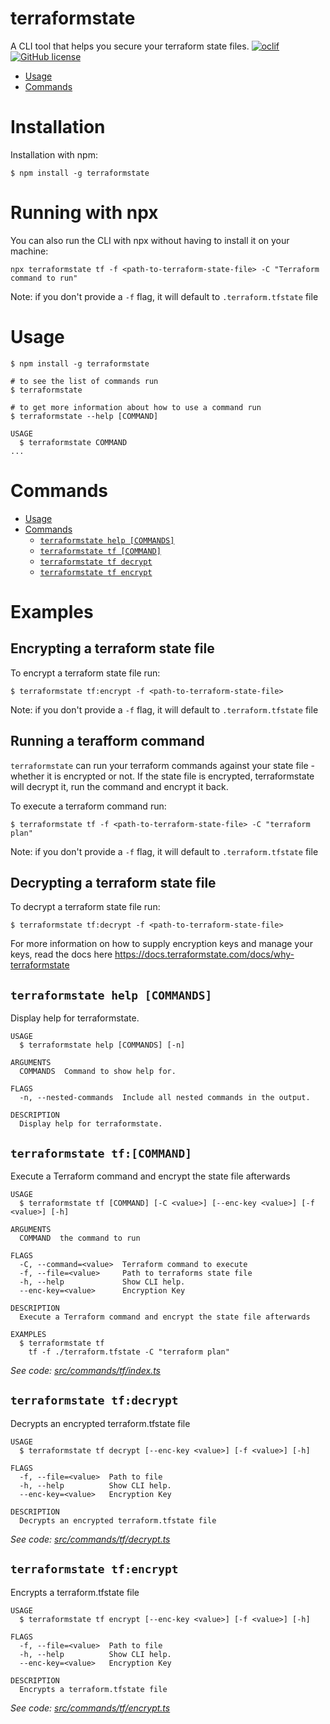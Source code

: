 terraformstate
=================

A CLI tool that helps you secure your terraform state files.
[![oclif](https://img.shields.io/badge/cli-oclif-brightgreen.svg)](https://oclif.io)
[![GitHub license](https://img.shields.io/github/license/oclif/hello-world)](https://github.com/oclif/hello-world/blob/main/LICENSE)

<!-- toc -->
* [Usage](#usage)
* [Commands](#commands)
<!-- tocstop -->
# Installation
Installation with npm:
```sh-session
$ npm install -g terraformstate
```

# Running with npx
You can also run the CLI with npx without having to install it on your machine:
```sh-session
npx terraformstate tf -f <path-to-terraform-state-file> -C "Terraform command to run"
```
Note: if you don't provide a `-f` flag, it will default to `.terraform.tfstate` file

# Usage
<!-- usage -->
```sh-session
$ npm install -g terraformstate

# to see the list of commands run
$ terraformstate 

# to get more information about how to use a command run 
$ terraformstate --help [COMMAND]

USAGE
  $ terraformstate COMMAND
...
```
<!-- usagestop -->
# Commands
<!-- commands -->
- [Usage](#usage)
- [Commands](#commands)
  - [`terraformstate help [COMMANDS]`](#terraformstate-help-commands)
  - [`terraformstate tf [COMMAND]`](#terraformstate-tf-command)
  - [`terraformstate tf decrypt`](#terraformstate-tf-decrypt)
  - [`terraformstate tf encrypt`](#terraformstate-tf-encrypt)

# Examples
## Encrypting a terraform state file 

To encrypt a terraform state file run:
```sh-session
$ terraformstate tf:encrypt -f <path-to-terraform-state-file> 
```
Note: if you don't provide a `-f` flag, it will default to `.terraform.tfstate` file

## Running a terafform command 
`terraformstate` can run your terraform commands against your state file - whether it is encrypted or not.
If the state file is encrypted, terraformstate will decrypt it, run the command and encrypt it back. 

To execute a terraform command run:
```sh-session
$ terraformstate tf -f <path-to-terraform-state-file> -C "terraform plan"
```
Note: if you don't provide a `-f` flag, it will default to `.terraform.tfstate` file

## Decrypting a terraform state file
To decrypt a terraform state file run:
```sh-session
$ terraformstate tf:decrypt -f <path-to-terraform-state-file> 
```

For more information on how to supply encryption keys and manage your keys, read the docs here https://docs.terraformstate.com/docs/why-terraformstate

## `terraformstate help [COMMANDS]`

Display help for terraformstate.

```
USAGE
  $ terraformstate help [COMMANDS] [-n]

ARGUMENTS
  COMMANDS  Command to show help for.

FLAGS
  -n, --nested-commands  Include all nested commands in the output.

DESCRIPTION
  Display help for terraformstate.
```

## `terraformstate tf:[COMMAND]`

Execute a Terraform command and encrypt the state file afterwards

```
USAGE
  $ terraformstate tf [COMMAND] [-C <value>] [--enc-key <value>] [-f <value>] [-h]

ARGUMENTS
  COMMAND  the command to run

FLAGS
  -C, --command=<value>  Terraform command to execute
  -f, --file=<value>     Path to terraforms state file
  -h, --help             Show CLI help.
  --enc-key=<value>      Encryption Key

DESCRIPTION
  Execute a Terraform command and encrypt the state file afterwards

EXAMPLES
  $ terraformstate tf
    tf -f ./terraform.tfstate -C "terraform plan"
```

_See code: [src/commands/tf/index.ts](https://github.com/Onboardbase/terraformstate/blob/v0.0.2/src/commands/tf/index.ts)_

## `terraformstate tf:decrypt`

Decrypts an encrypted terraform.tfstate file

```
USAGE
  $ terraformstate tf decrypt [--enc-key <value>] [-f <value>] [-h]

FLAGS
  -f, --file=<value>  Path to file
  -h, --help          Show CLI help.
  --enc-key=<value>   Encryption Key

DESCRIPTION
  Decrypts an encrypted terraform.tfstate file
```

_See code: [src/commands/tf/decrypt.ts](https://github.com/Onboardbase/terraformstate/blob/v0.0.2/src/commands/tf/decrypt.ts)_

## `terraformstate tf:encrypt`

Encrypts a terraform.tfstate file

```
USAGE
  $ terraformstate tf encrypt [--enc-key <value>] [-f <value>] [-h]

FLAGS
  -f, --file=<value>  Path to file
  -h, --help          Show CLI help.
  --enc-key=<value>   Encryption Key

DESCRIPTION
  Encrypts a terraform.tfstate file
```

_See code: [src/commands/tf/encrypt.ts](https://github.com/Onboardbase/terraformstate/blob/v0.0.2/src/commands/tf/encrypt.ts)_
<!-- commandsstop -->
